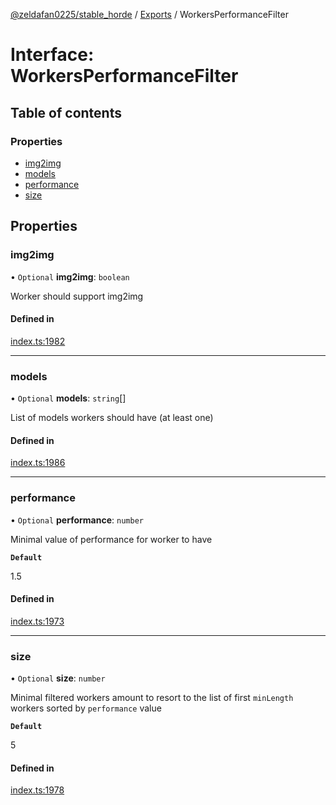 [@zeldafan0225/stable_horde](../../readme.md) / [Exports](../modules.md) / WorkersPerformanceFilter

# Interface: WorkersPerformanceFilter

## Table of contents

### Properties

- [img2img](WorkersPerformanceFilter.md#img2img)
- [models](WorkersPerformanceFilter.md#models)
- [performance](WorkersPerformanceFilter.md#performance)
- [size](WorkersPerformanceFilter.md#size)

## Properties

### img2img

• `Optional` **img2img**: `boolean`

Worker should support img2img

#### Defined in

[index.ts:1982](https://github.com/MrlolDev/stable_horde/blob/3c66504/index.ts#L1982)

___

### models

• `Optional` **models**: `string`[]

List of models workers should have (at least one)

#### Defined in

[index.ts:1986](https://github.com/MrlolDev/stable_horde/blob/3c66504/index.ts#L1986)

___

### performance

• `Optional` **performance**: `number`

Minimal value of performance for worker to have

**`Default`**

1.5

#### Defined in

[index.ts:1973](https://github.com/MrlolDev/stable_horde/blob/3c66504/index.ts#L1973)

___

### size

• `Optional` **size**: `number`

Minimal filtered workers amount to resort to the list of first `minLength` workers sorted by `performance` value

**`Default`**

5

#### Defined in

[index.ts:1978](https://github.com/MrlolDev/stable_horde/blob/3c66504/index.ts#L1978)
